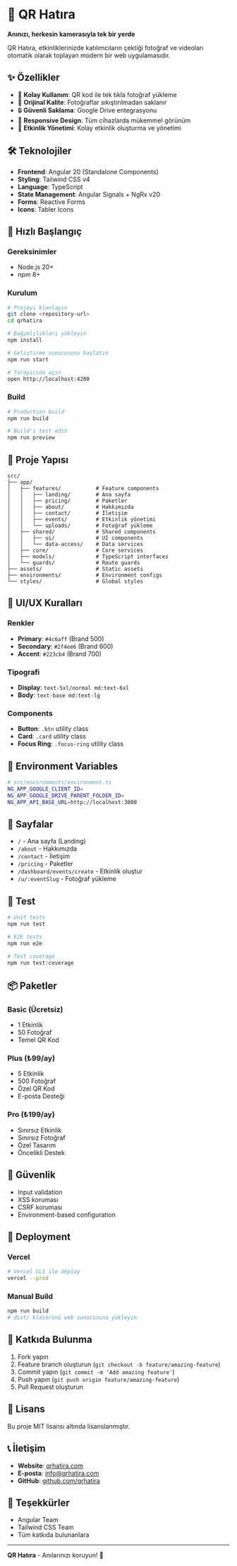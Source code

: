 # 🎯 QR Hatıra

**Anınızı, herkesin kamerasıyla tek bir yerde**

QR Hatıra, etkinliklerinizde katılımcıların çektiği fotoğraf ve videoları otomatik olarak toplayan modern bir web uygulamasıdır.

## ✨ Özellikler

- 🚀 **Kolay Kullanım**: QR kod ile tek tıkla fotoğraf yükleme
- 🎨 **Orijinal Kalite**: Fotoğraflar sıkıştırılmadan saklanır
- 🔒 **Güvenli Saklama**: Google Drive entegrasyonu
- 📱 **Responsive Design**: Tüm cihazlarda mükemmel görünüm
- 🎯 **Etkinlik Yönetimi**: Kolay etkinlik oluşturma ve yönetimi

## 🛠️ Teknolojiler

- **Frontend**: Angular 20 (Standalone Components)
- **Styling**: Tailwind CSS v4
- **Language**: TypeScript
- **State Management**: Angular Signals + NgRx v20
- **Forms**: Reactive Forms
- **Icons**: Tabler Icons

## 🚀 Hızlı Başlangıç

### Gereksinimler

- Node.js 20+
- npm 8+

### Kurulum

```bash
# Projeyi klonlayın
git clone <repository-url>
cd qrhatira

# Bağımlılıkları yükleyin
npm install

# Geliştirme sunucusunu başlatın
npm run start

# Tarayıcıda açın
open http://localhost:4200
```

### Build

```bash
# Production build
npm run build

# Build'i test edin
npm run preview
```

## 📁 Proje Yapısı

```
src/
├── app/
│   ├── features/           # Feature components
│   │   ├── landing/        # Ana sayfa
│   │   ├── pricing/        # Paketler
│   │   ├── about/          # Hakkımızda
│   │   ├── contact/        # İletişim
│   │   ├── events/         # Etkinlik yönetimi
│   │   └── uploads/        # Fotoğraf yükleme
│   ├── shared/             # Shared components
│   │   ├── ui/             # UI components
│   │   └── data-access/    # Data services
│   ├── core/               # Core services
│   ├── models/             # TypeScript interfaces
│   └── guards/             # Route guards
├── assets/                 # Static assets
├── environments/           # Environment configs
└── styles/                 # Global styles
```

## 🎨 UI/UX Kuralları

### Renkler

- **Primary**: `#4c6aff` (Brand 500)
- **Secondary**: `#2f4ee6` (Brand 600)
- **Accent**: `#223cb4` (Brand 700)

### Tipografi

- **Display**: `text-5xl/normal md:text-6xl`
- **Body**: `text-base md:text-lg`

### Components

- **Button**: `.btn` utility class
- **Card**: `.card` utility class
- **Focus Ring**: `.focus-ring` utility class

## 🔧 Environment Variables

```bash
# src/environments/environment.ts
NG_APP_GOOGLE_CLIENT_ID=
NG_APP_GOOGLE_DRIVE_PARENT_FOLDER_ID=
NG_APP_API_BASE_URL=http://localhost:3000
```

## 📱 Sayfalar

- `/` - Ana sayfa (Landing)
- `/about` - Hakkımızda
- `/contact` - İletişim
- `/pricing` - Paketler
- `/dashboard/events/create` - Etkinlik oluştur
- `/u/:eventSlug` - Fotoğraf yükleme

## 🧪 Test

```bash
# Unit tests
npm run test

# E2E tests
npm run e2e

# Test coverage
npm run test:coverage
```

## 📦 Paketler

### Basic (Ücretsiz)

- 1 Etkinlik
- 50 Fotoğraf
- Temel QR Kod

### Plus (₺99/ay)

- 5 Etkinlik
- 500 Fotoğraf
- Özel QR Kod
- E-posta Desteği

### Pro (₺199/ay)

- Sınırsız Etkinlik
- Sınırsız Fotoğraf
- Özel Tasarım
- Öncelikli Destek

## 🔐 Güvenlik

- Input validation
- XSS koruması
- CSRF koruması
- Environment-based configuration

## 🚀 Deployment

### Vercel

```bash
# Vercel CLI ile deploy
vercel --prod
```

### Manual Build

```bash
npm run build
# dist/ klasörünü web sunucusuna yükleyin
```

## 🤝 Katkıda Bulunma

1. Fork yapın
2. Feature branch oluşturun (`git checkout -b feature/amazing-feature`)
3. Commit yapın (`git commit -m 'Add amazing feature'`)
4. Push yapın (`git push origin feature/amazing-feature`)
5. Pull Request oluşturun

## 📄 Lisans

Bu proje MIT lisansı altında lisanslanmıştır.

## 📞 İletişim

- **Website**: [qrhatira.com](https://qrhatira.com)
- **E-posta**: info@qrhatira.com
- **GitHub**: [github.com/qrhatira](https://github.com/qrhatira)

## 🙏 Teşekkürler

- Angular Team
- Tailwind CSS Team
- Tüm katkıda bulunanlara

---

**QR Hatıra** - Anılarınızı koruyun! 🎉
